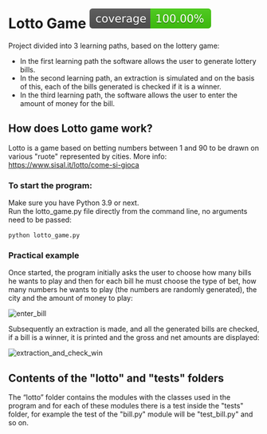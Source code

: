 # Lotto Game ![Coverage Badge](https://github.com/gabrielegabellone/lotto_game/blob/main/reports/coverage-badge.svg)
Project divided into 3 learning paths, based on the lottery game:

* In the first learning path the software allows the user to generate lottery bills.  
* In the second learning path, an extraction is simulated and on the basis of this, each of the bills generated is checked if it is a winner.
* In the third learning path, the software allows the user to enter the amount of money for the bill.
## How does Lotto game work?
Lotto is a game based on betting numbers between 1 and 90 to be drawn on various "ruote" represented by cities. More info: https://www.sisal.it/lotto/come-si-gioca
### To start the program:
Make sure you have Python 3.9 or next.  
Run the lotto_game.py file directly from the command line, no arguments need to be passed:
```
python lotto_game.py
```
### Practical example
Once started, the program initially asks the user to choose how many bills he wants to play and then for each bill he must choose the type of bet, how many numbers he wants to play (the numbers are randomly generated), the city and the amount of money to play:

![enter_bill](https://user-images.githubusercontent.com/115152050/233775882-e1e8d0dd-627f-4f3f-ad97-83a8f56be521.png)

Subsequently an extraction is made, and all the generated bills are checked, if a bill is a winner, it is printed and the gross and net amounts are displayed:

![extraction_and_check_win](https://user-images.githubusercontent.com/115152050/233775938-07169f89-e1f1-47a1-9603-0b84239fa341.png)
## Contents of the "lotto" and "tests" folders
The “lotto” folder contains the modules with the classes used in the program and for each of these modules there is a test inside the "tests" folder, for example the test of the "bill.py" module will be "test_bill.py" and so on.
